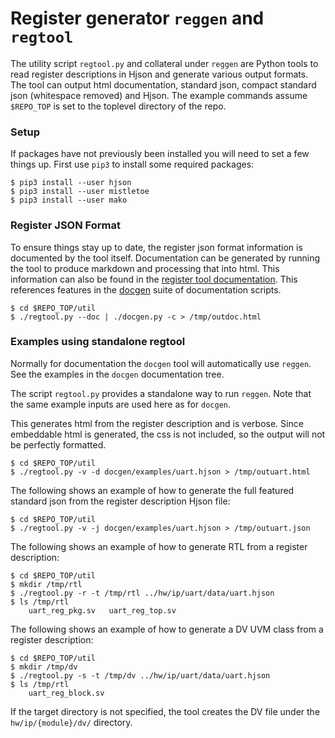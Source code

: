 # Register generator `reggen` and `regtool`

The utility script `regtool.py` and collateral under `reggen` are Python
tools to read register descriptions in Hjson and generate various output
formats. The tool can output html documentation, standard json, compact
standard json (whitespace removed) and Hjson.  The example commands assume
`$REPO_TOP` is set to the toplevel directory of the repo.

### Setup

If packages have not previously been installed you will need to set a
few things up. First use `pip3` to install some required packages:

```console
$ pip3 install --user hjson
$ pip3 install --user mistletoe
$ pip3 install --user mako
```

### Register JSON Format

To ensure things stay up to date, the register json format information
is documented by the tool itself. Documentation can be generated by
running the tool to produce markdown and processing that into html.
This information can also be found in the
[register tool documentation](../../doc/rm/register_tool.md).
This references features in the [docgen](../docgen/README.md) suite
of documentation scripts.

```console
$ cd $REPO_TOP/util
$ ./regtool.py --doc | ./docgen.py -c > /tmp/outdoc.html
```

### Examples using standalone regtool

Normally for documentation the `docgen` tool will automatically use
`reggen`. See the examples in the `docgen` documentation tree.

The script `regtool.py` provides a standalone way to run `reggen`.
Note that the same example inputs are used here as for `docgen`.

This generates html from the register description and is verbose. Since
embeddable html is generated, the css is not included, so the output will
not be perfectly formatted.

```console
$ cd $REPO_TOP/util
$ ./regtool.py -v -d docgen/examples/uart.hjson > /tmp/outuart.html
```

The following shows an example of how to generate the full featured
standard json from the register description Hjson file:

```console
$ cd $REPO_TOP/util
$ ./regtool.py -v -j docgen/examples/uart.hjson > /tmp/outuart.json
```

The following shows an example of how to generate RTL from a register
description:

```console
$ cd $REPO_TOP/util
$ mkdir /tmp/rtl
$ ./regtool.py -r -t /tmp/rtl ../hw/ip/uart/data/uart.hjson
$ ls /tmp/rtl
    uart_reg_pkg.sv   uart_reg_top.sv
```

The following shows an example of how to generate a DV UVM class from
a register description:

```console
$ cd $REPO_TOP/util
$ mkdir /tmp/dv
$ ./regtool.py -s -t /tmp/dv ../hw/ip/uart/data/uart.hjson
$ ls /tmp/rtl
    uart_reg_block.sv
```

If the target directory is not specified, the tool creates the DV file
under the `hw/ip/{module}/dv/` directory.
